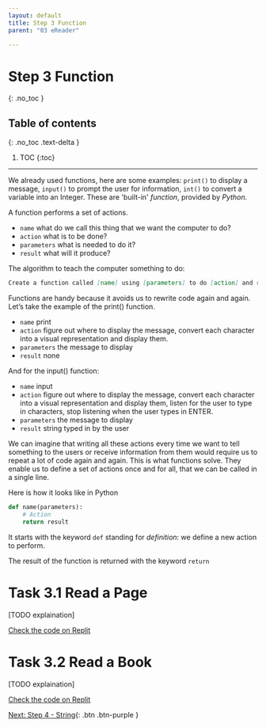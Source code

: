 ```yaml
---
layout: default
title: Step 3 Function
parent: "03 eReader"

---
```


# Step 3 Function
{: .no_toc }

## Table of contents
{: .no_toc .text-delta }

1. TOC
{:toc}

---


We already used functions, here are some examples: `print()` to display a message, `input()` to prompt the user for information, `int()` to convert a variable into an Integer. These are 'built-in' _function_, provided by _Python_.

A function performs a set of actions.

* `name` what do we call this thing that we want the computer to do? 
* `action` what is to be done?
* `parameters` what is needed to do it?
* `result` what will it produce?

The algorithm to teach the computer something to do:

```markdown
Create a function called [name] using [parameters] to do [action] and return [result].
```

Functions are handy because it avoids us to rewrite code again and again. Let’s take the example of the print() function.

* `name` print
* `action` figure out where to display the message, convert each character into a visual representation and display them.
* `parameters` the message to display
* `result` none

And for the input() function:

* `name` input
* `action` figure out where to display the message, convert each character into a visual representation and display them, listen for the user to type in characters, stop listening when the user types in ENTER.
* `parameters` the message to display
* `result` string typed in by the user

We can imagine that writing all these actions every time we want to tell something to the users or receive information from them would require us to repeat a lot of code again and again. This is what functions solve. They enable us to define a set of actions once and for all, that we can be called in a single line.

Here is how it looks like in Python

```python
def name(parameters):
    # Action
    return result
```

It starts with the keyword `def` standing for _definition_: we define a new action to perform.

The result of the function is returned with the keyword `return`


# Task 3.1 Read a Page

[TODO explaination]

[Check the code on Replit](https://repl.it/@IO1075/03-ereader-step3-1)


# Task 3.2 Read a Book

[TODO explaination]

[Check the code on Replit](https://repl.it/@IO1075/03-ereader-step3-2)


[Next: Step 4 - String]({{site.baseurl}}/assignments/03-ereader/step4){: .btn .btn-purple }